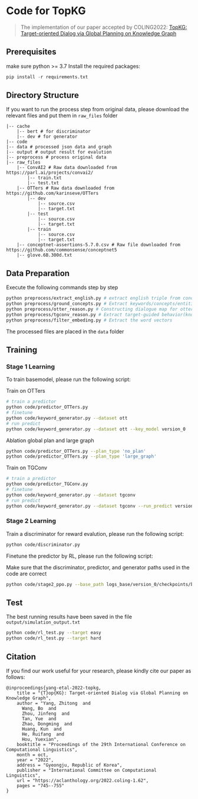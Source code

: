 # Code for TopKG
> The implementation of our paper accepted by COLING2022: [TopKG: Target-oriented Dialog via Global Planning on Knowledge Graph](https://aclanthology.org/2022.coling-1.62/)

## Prerequisites

make sure python >= 3.7
Install the required packages:

```python
pip install -r requirements.txt
```



## Directory Structure

If you want to run the process step from original data, please download the relevant files and put them in `raw_files` folder

```tree
|-- cache
    |-- bert # for discriminator
    |-- dev # for generator
|-- code
|-- data # processed json data and graph
|-- output # output result for evalution
|-- preprocess # process original data
|-- raw_files
    |-- ConvAI2 # Raw data downloaded from https://parl.ai/projects/convai2/
        |-- train.txt
        |-- test.txt
    |-- OTTers # Raw data downloaded from https://github.com/karinseve/OTTers
        |-- dev
            |-- source.csv
            |-- target.txt
        |-- test
            |-- source.csv
            |-- target.txt
        |-- train
            |-- source.csv
            |-- target.txt
    |-- conceptnet-assertions-5.7.0.csv # Raw file downloaded from https://github.com/commonsense/conceptnet5
    |-- glove.6B.300d.txt
```

## Data Preparation

Execute the following commands step by step

```bash
python preprocess/extract_english.py # extract english triple from conceptnet
python preprocess/ground_concepts.py # Extract keywords/concepts/entities from the dialogue
python preprocess/otter_reason.py # Constructing dialogue map for otters corpus
python preprocess/tgconv_reason.py # Extract target-guided behavior(knowledge-based transition) data
python preprocess/filter_embeding.py # Extract the word vectors
```

The processed files are placed in the `data` folder

## Training

### Stage 1 Learning

To train basemodel, please run the following script:

Train on OTTers

```bash
# train a predictor
python code/predictor_OTTers.py
# finetune
python code/keyword_generator.py --dataset ott
# run predict
python code/keyword_generator.py --dataset ott --key_model version_0
```

Ablation global plan and large graph

```bash
python code/predictor_OTTers.py --plan_type 'no_plan'
python code/predictor_OTTers.py --plan_type 'large_graph'
```

Train on TGConv

```bash
# train a predictor
python code/predictor_TGConv.py
# finetune
python code/keyword_generator.py --dataset tgconv
# run predict
python code/keyword_generator.py --dataset tgconv --run_predict version_0 --key_model version_0
```

### Stage 2 Learning

Train a discriminator for reward evalution, please run the following script:

```bash
python code/discriminator.py
```

Finetune the predictor by RL, please run the following script:

Make sure that the discriminator, predictor, and generator paths used in the code are correct

```bash
python code/stage2_ppo.py --base_path logs_base/version_0/checkpoints/best.ckpt --disc_path logs_discri/version_0
```

## Test

The best running results have been saved in the file `output/simulation_output.txt`

```bash
python code/rl_test.py --target easy
python code/rl_test.py --target hard
```

## Citation
If you find our work useful for your research, please kindly cite our paper as follows:
```
@inproceedings{yang-etal-2022-topkg,
    title = "{T}op{KG}: Target-oriented Dialog via Global Planning on Knowledge Graph",
    author = "Yang, Zhitong  and
      Wang, Bo  and
      Zhou, Jinfeng  and
      Tan, Yue  and
      Zhao, Dongming  and
      Huang, Kun  and
      He, Ruifang  and
      Hou, Yuexian",
    booktitle = "Proceedings of the 29th International Conference on Computational Linguistics",
    month = oct,
    year = "2022",
    address = "Gyeongju, Republic of Korea",
    publisher = "International Committee on Computational Linguistics",
    url = "https://aclanthology.org/2022.coling-1.62",
    pages = "745--755"
}
```
